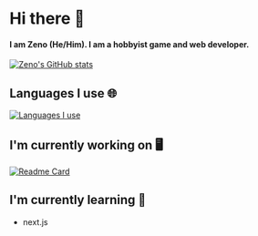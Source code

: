 # Hi there 👋
#### I am Zeno (He/Him). I am a hobbyist game and web developer.
[![Zeno's GitHub stats](https://github-readme-stats.vercel.app/api?username=Zeno3463&theme=dracula)](https://github.com/Zeno3463)

## Languages I use 🌐
[![Languages I use](https://github-readme-stats.vercel.app/api/top-langs/?username=Zeno3463&theme=dracula)](https://github.com/Zeno3463)

## I'm currently working on 🖥️
[![Readme Card](https://github-readme-stats.vercel.app/api/pin/?username=Zeno3463&repo=smart-crop&theme=dracula)](https://github.com/Zeno3463/smart-crop)

## I'm currently learning 📕
- next.js

<!--
**Zeno3463/Zeno3463** is a ✨ _special_ ✨ repository because its `README.md` (this file) appears on your GitHub profile.

Here are some ideas to get you started:

- 🔭 I’m currently working on ...
- 🌱 I’m currently learning ...
- 👯 I’m looking to collaborate on ...
- 🤔 I’m looking for help with ...
- 💬 Ask me about ...
- 📫 How to reach me: ...
- 😄 Pronouns: ...
- ⚡ Fun fact: ...
-->
